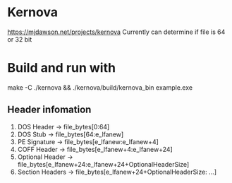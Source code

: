 # Kernova
https://mjdawson.net/projects/kernova
Currently can determine if file is 64 or 32 bit

# Build and run with
make -C ./kernova && ./kernova/build/kernova_bin example.exe

## Header infomation
1.	DOS Header → file_bytes[0:64]
2.	DOS Stub → file_bytes[64:e_lfanew]
3.	PE Signature → file_bytes[e_lfanew:e_lfanew+4]
4.	COFF Header → file_bytes[e_lfanew+4:e_lfanew+24]
5.	Optional Header → file_bytes[e_lfanew+24:e_lfanew+24+OptionalHeaderSize]
6.	Section Headers → file_bytes[e_lfanew+24+OptionalHeaderSize: …]